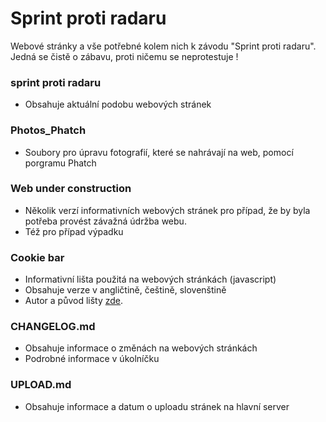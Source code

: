 # Sprint proti radaru
Webové stránky a vše potřebné kolem nich k závodu "Sprint proti radaru". Jedná se čistě o zábavu, proti ničemu se neprotestuje !

### sprint proti radaru
- Obsahuje aktuální podobu webových stránek

### Photos_Phatch 
- Soubory pro úpravu  fotografií, které se nahrávají na web, pomocí porgramu Phatch 

### Web under construction
- Několik verzí informativních webových stránek pro případ, že by byla potřeba provést závažná údržba webu.
- Též pro případ výpadku

### Cookie bar
- Informativní lišta použitá na webových stránkách (javascript)
- Obsahuje verze v angličtině, češtině, slovenštině 
- Autor a původ lišty [zde](https://github.com/jakubboucek/fucking-eu-cookies).

### CHANGELOG.md
- Obsahuje informace o změnách na webových stránkách
- Podrobné informace v úkolníčku

### UPLOAD.md
- Obsahuje informace a datum o uploadu stránek na hlavní server
